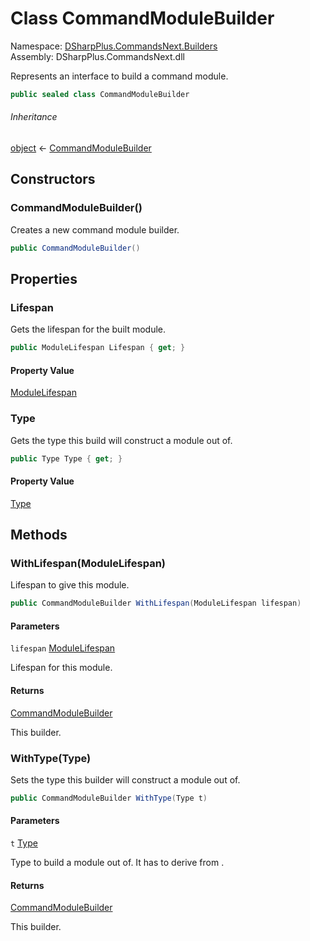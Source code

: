 # Class CommandModuleBuilder

Namespace: [DSharpPlus.CommandsNext.Builders](DSharpPlus.CommandsNext.Builders.md)  
Assembly: DSharpPlus.CommandsNext.dll

Represents an interface to build a command module.

```csharp
public sealed class CommandModuleBuilder
```

###### Inheritance

[object](https://learn.microsoft.com/dotnet/api/system.object) ← 
[CommandModuleBuilder](DSharpPlus.CommandsNext.Builders.CommandModuleBuilder.md)

## Constructors

### <a id="DSharpPlus_CommandsNext_Builders_CommandModuleBuilder__ctor"></a>CommandModuleBuilder\(\)

Creates a new command module builder.

```csharp
public CommandModuleBuilder()
```

## Properties

### <a id="DSharpPlus_CommandsNext_Builders_CommandModuleBuilder_Lifespan"></a>Lifespan

Gets the lifespan for the built module.

```csharp
public ModuleLifespan Lifespan { get; }
```

#### Property Value

[ModuleLifespan](DSharpPlus.CommandsNext.Attributes.ModuleLifespan.md)

### <a id="DSharpPlus_CommandsNext_Builders_CommandModuleBuilder_Type"></a>Type

Gets the type this build will construct a module out of.

```csharp
public Type Type { get; }
```

#### Property Value

[Type](https://learn.microsoft.com/dotnet/api/system.type)

## Methods

### <a id="DSharpPlus_CommandsNext_Builders_CommandModuleBuilder_WithLifespan_DSharpPlus_CommandsNext_Attributes_ModuleLifespan_"></a>WithLifespan\(ModuleLifespan\)

Lifespan to give this module.

```csharp
public CommandModuleBuilder WithLifespan(ModuleLifespan lifespan)
```

#### Parameters

`lifespan` [ModuleLifespan](DSharpPlus.CommandsNext.Attributes.ModuleLifespan.md)

Lifespan for this module.

#### Returns

[CommandModuleBuilder](DSharpPlus.CommandsNext.Builders.CommandModuleBuilder.md)

This builder.

### <a id="DSharpPlus_CommandsNext_Builders_CommandModuleBuilder_WithType_System_Type_"></a>WithType\(Type\)

Sets the type this builder will construct a module out of.

```csharp
public CommandModuleBuilder WithType(Type t)
```

#### Parameters

`t` [Type](https://learn.microsoft.com/dotnet/api/system.type)

Type to build a module out of. It has to derive from <xref href="DSharpPlus.CommandsNext.BaseCommandModule" data-throw-if-not-resolved="false"></xref>.

#### Returns

[CommandModuleBuilder](DSharpPlus.CommandsNext.Builders.CommandModuleBuilder.md)

This builder.

